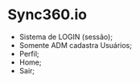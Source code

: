 # Sync360.io

- Sistema de LOGIN (sessão);
- Somente ADM cadastra Usuários;
- Perfil;
- Home;
- Sair;